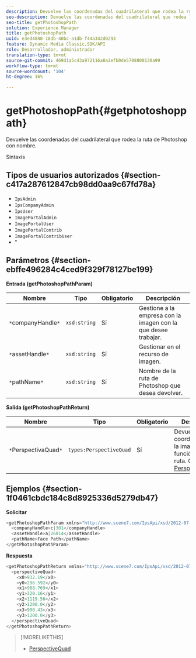 ```yaml
---
description: Devuelve las coordenadas del cuadrilateral que rodea la ruta de Photoshop con nombre.
seo-description: Devuelve las coordenadas del cuadrilateral que rodea la ruta de Photoshop con nombre.
seo-title: getPhotoshopPath
solution: Experience Manager
title: getPhotoshopPath
uuid: e3ed4888-18db-40bc-a1db-f44a342d0293
feature: Dynamic Media Classic,SDK/API
role: Desarrollador, administrador
translation-type: tm+mt
source-git-commit: 469d1a5c43a972116a8a2efb0de5708800130a99
workflow-type: tm+mt
source-wordcount: '104'
ht-degree: 16%

---
```



# getPhotoshopPath{#getphotoshoppath}

Devuelve las coordenadas del cuadrilateral que rodea la ruta de Photoshop con nombre.

Sintaxis

## Tipos de usuarios autorizados {#section-c417a287612847cb98dd0aa9c67fd78a}

* `IpsAdmin`
* `IpsCompanyAdmin`
* `IpsUser`
* `ImagePortalAdmin`
* `ImagePortalUser`
* `ImagePortalContrib`
* `ImagePortalContribUser`
* &quot;

## Parámetros {#section-ebffe496284c4ced9f329f78127be199}

**Entrada (getPhotoshopPathParam)**

| Nombre | Tipo | Obligatorio | Descripción |
|---|---|---|---|
| `*`companyHandle`*` | `xsd:string` | Sí | Gestione a la empresa con la imagen con la que desee trabajar. |
| `*`assetHandle`*` | `xsd:string` | Sí | Gestionar en el recurso de imagen. |
| `*`pathName`*` | `xsd:string` | Sí | Nombre de la ruta de Photoshop que desea devolver. |

**Salida (getPhotoshopPathReturn)**

| Nombre | Tipo | Obligatorio | Descripción |
|---|---|---|---|
| `*`PerspectivaQuad`*` | `types:PerspectiveQuad` | Sí | Devuelve las coordenadas de la imagen en función de la ruta. Consulte [PerspectiveQuad](../../../types/c-data-types/r-perspective-quad.md#reference-3c1f780f9c264e5b870b1ade24566204). |

## Ejemplos {#section-1f0461cbdc184c8d8925336d5279db47}

**Solicitar**

```java
<getPhotoshopPathParam xmlns="http://www.scene7.com/IpsApi/xsd/2012-07-31">
  <companyHandle>c|301</companyHandle>
  <assetHandle>a|26014</assetHandle>
  <pathName>Face Path</pathName>
</getPhotoshopPathParam>
```

**Respuesta**

```java
<getPhotoshopPathReturn xmlns="http://www.scene7.com/IpsApi/xsd/2012-07-31">
  <perspectiveQuad>
    <x0>932.19</x0>
    <y0>296.592</y0>
    <x1>968.769</x1>
    <y1>320.16</y1>
    <x2>1119.56</x2>
    <y2>1200.0</y2>
    <x3>900.43</x3>
    <y3>1200.0</y3>
  </perspectiveQuad>
</getPhotoshopPathReturn>
```

>[!MORELIKETHIS]
>
>* [PerspectiveQuad](../../../types/c-data-types/r-perspective-quad.md#reference-3c1f780f9c264e5b870b1ade24566204)

